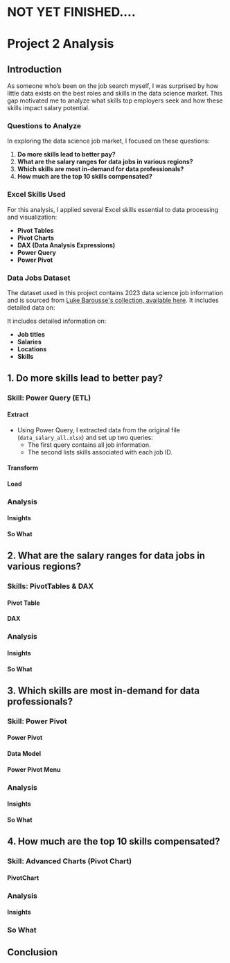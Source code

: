 
# NOT YET FINISHED....
# Project 2 Analysis

## Introduction

As someone who’s been on the job search myself, I was surprised by how little data exists on the best roles and skills in the data science market. This gap motivated me to analyze what skills top employers seek and how these skills impact salary potential.

### Questions to Analyze

In exploring the data science job market, I focused on these questions:

1. **Do more skills lead to better pay?**
2. **What are the salary ranges for data jobs in various regions?**
3. **Which skills are most in-demand for data professionals?**
4. **How much are the top 10 skills compensated?**

### Excel Skills Used

For this analysis, I applied several Excel skills essential to data processing and visualization:

- **Pivot Tables**
- **Pivot Charts**
- **DAX (Data Analysis Expressions)**
- **Power Query**
- **Power Pivot**

### Data Jobs Dataset

The dataset used in this project contains 2023 data science job information and is sourced from
[Luke Barousse's collection, available here](Datasets). It includes detailed data on:

It includes detailed information on:

- **Job titles**
- **Salaries**
- **Locations**
- **Skills**

## 1. Do more skills lead to better pay?

### Skill: Power Query (ETL)

#### Extract

- Using Power Query, I extracted data from the original file (`data_salary_all.xlsx`) and set up two queries:
    - The first query contains all job information.
    - The second lists skills associated with each job ID.

#### Transform

#### Load

### Analysis

#### Insights

#### So What

## 2. What are the salary ranges for data jobs in various regions?

### Skills: PivotTables & DAX

#### Pivot Table

#### DAX

### Analysis

#### Insights

#### **So What**

## 3. Which skills are most in-demand for data professionals?

### Skill: Power Pivot

#### Power Pivot

#### Data Model

#### Power Pivot Menu

### Analysis

#### Insights

#### So What

## 4. How much are the top 10 skills compensated?

### Skill: Advanced Charts (Pivot Chart)

#### PivotChart

### Analysis

#### Insights

### So What

## Conclusion

